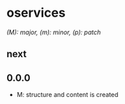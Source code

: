 # oservices

*(M): major, (m): minor, (p): patch*

## next

## 0.0.0
* M: structure and content is created

